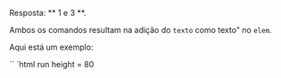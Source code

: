 Resposta: ** 1 e 3 **.

Ambos os comandos resultam na adição do `texto` como texto" no `elem`.

Aqui está um exemplo:

`` `html run height = 80
<div id = "elem1"> </ div>
<div id = "elem2"> </ div>
<div id = "elem3"> </ div>
<script>
Deixe texto = '<b> texto </ b>';

elem1.append (document.createTextNode (texto));
elem2.textContent = text;
elem3.innerHTML = texto;
</ script>
`` `

